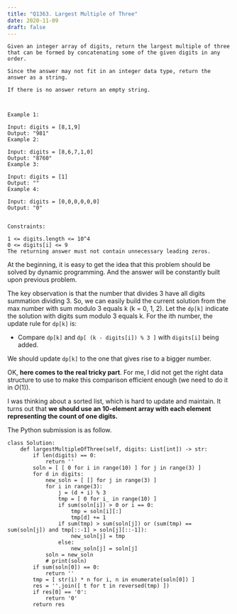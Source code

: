 ```yaml
---
title: "Q1363. Largest Multiple of Three"
date: 2020-11-09
draft: false
---
```


```
Given an integer array of digits, return the largest multiple of three that can be formed by concatenating some of the given digits in any order.

Since the answer may not fit in an integer data type, return the answer as a string.

If there is no answer return an empty string.

 

Example 1:

Input: digits = [8,1,9]
Output: "981"
Example 2:

Input: digits = [8,6,7,1,0]
Output: "8760"
Example 3:

Input: digits = [1]
Output: ""
Example 4:

Input: digits = [0,0,0,0,0,0]
Output: "0"
 

Constraints:

1 <= digits.length <= 10^4
0 <= digits[i] <= 9
The returning answer must not contain unnecessary leading zeros.
```

At the beginning, it is easy to get the idea that this problem should be solved by dynamic programming.
And the answer will be constantly built upon previous problem. 

The key observation is that the number that divides 3 have all digits summation dividing 3.
So, we can easily build the current solution from the max number with sum modulo 3 equals k (k = 0, 1, 2).
Let the `dp[k]` indicate the solution with digits sum modulo 3 equals k.
For the ith number, the update rule for `dp[k]` is:

* Compare `dp[k]` and `dp[ (k - digits[i]) % 3 ]` with `digits[i]` being added.

We should update `dp[k]` to the one that gives rise to a bigger number. 

OK, **here comes to the real tricky part**. For me, I did not get the right data structure to use to make this comparison efficient enough (we need to do it in $O(1)$).

I was thinking about a sorted list, which is hard to update and maintain.
It turns out that **we should use an 10-element array with each element representing the count of one digits.**

The Python submission is as follow.

```
class Solution:
    def largestMultipleOfThree(self, digits: List[int]) -> str:
        if len(digits) == 0:
            return ''
        soln = [ [ 0 for i in range(10) ] for j in range(3) ]
        for d in digits:
            new_soln = [ [] for j in range(3) ]
            for i in range(3):
                j = (d + i) % 3
                tmp = [ 0 for i_ in range(10) ]
                if sum(soln[i]) > 0 or i == 0:
                    tmp = soln[i][:]
                    tmp[d] += 1
                if sum(tmp) > sum(soln[j]) or (sum(tmp) == sum(soln[j]) and tmp[::-1] > soln[j][::-1]):
                    new_soln[j] = tmp
                else: 
                    new_soln[j] = soln[j]
            soln = new_soln
            # print(soln)
        if sum(soln[0]) == 0:
            return ''
        tmp = [ str(i) * n for i, n in enumerate(soln[0]) ]
        res = ''.join([ t for t in reversed(tmp) ])
        if res[0] == '0':
            return '0'
        return res
```



 
